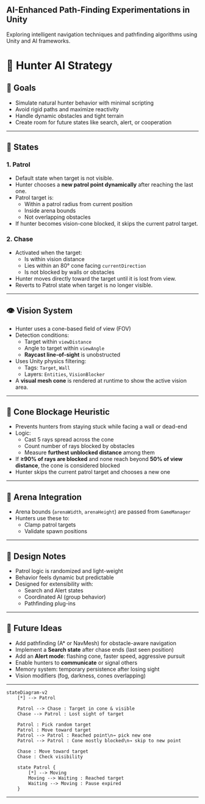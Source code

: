 ## AI-Enhanced Path-Finding Experimentations in Unity

Exploring intelligent navigation techniques and pathfinding algorithms using Unity and AI frameworks.


# 🧠 Hunter AI Strategy

## 🎯 Goals
- Simulate natural hunter behavior with minimal scripting
- Avoid rigid paths and maximize reactivity
- Handle dynamic obstacles and tight terrain
- Create room for future states like search, alert, or cooperation

---

## 🤖 States

### 1. Patrol
- Default state when target is not visible.
- Hunter chooses a **new patrol point dynamically** after reaching the last one.
- Patrol target is:
  - Within a patrol radius from current position
  - Inside arena bounds
  - Not overlapping obstacles
- If hunter becomes vision-cone blocked, it skips the current patrol target.

### 2. Chase
- Activated when the target:
  - Is within vision distance
  - Lies within an 80° cone facing `currentDirection`
  - Is not blocked by walls or obstacles
- Hunter moves directly toward the target until it is lost from view.
- Reverts to Patrol state when target is no longer visible.

---

## 👁️ Vision System
- Hunter uses a cone-based field of view (FOV)
- Detection conditions:
  - Target within `viewDistance`
  - Angle to target within `viewAngle`
  - **Raycast line-of-sight** is unobstructed
- Uses Unity physics filtering:
  - Tags: `Target`, `Wall`
  - Layers: `Entities`, `VisionBlocker`
- A **visual mesh cone** is rendered at runtime to show the active vision area.

---

## 🧱 Cone Blockage Heuristic
- Prevents hunters from staying stuck while facing a wall or dead-end
- Logic:
  - Cast 5 rays spread across the cone
  - Count number of rays blocked by obstacles
  - Measure **furthest unblocked distance** among them
- If **≥90% of rays are blocked** and none reach beyond **50% of view distance**, the cone is considered blocked
- Hunter skips the current patrol target and chooses a new one

---

## 🔧 Arena Integration
- Arena bounds (`arenaWidth`, `arenaHeight`) are passed from `GameManager`
- Hunters use these to:
  - Clamp patrol targets
  - Validate spawn positions

---

## 🧠 Design Notes
- Patrol logic is randomized and light-weight
- Behavior feels dynamic but predictable
- Designed for extensibility with:
  - Search and Alert states
  - Coordinated AI (group behavior)
  - Pathfinding plug-ins

---

## 📌 Future Ideas
- Add pathfinding (A* or NavMesh) for obstacle-aware navigation
- Implement a **Search state** after chase ends (last seen position)
- Add an **Alert mode**: flashing cone, faster speed, aggressive pursuit
- Enable hunters to **communicate** or signal others
- Memory system: temporary persistence after losing sight
- Vision modifiers (fog, darkness, cones overlapping)

---

```mermaid
stateDiagram-v2
    [*] --> Patrol

    Patrol --> Chase : Target in cone & visible
    Chase --> Patrol : Lost sight of target

    Patrol : Pick random target
    Patrol : Move toward target
    Patrol --> Patrol : Reached point\n→ pick new one
    Patrol --> Patrol : Cone mostly blocked\n→ skip to new point

    Chase : Move toward target
    Chase : Check visibility

    state Patrol {
        [*] --> Moving
        Moving --> Waiting : Reached target
        Waiting --> Moving : Pause expired
    }
```

---
